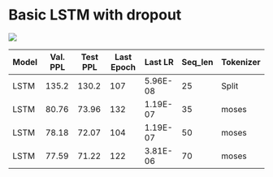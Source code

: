 # Basic LSTM with dropout

<img src="https://github.com/a-emadi/HLSTM/assets/147874627/25247c7f-309f-49a8-a5c0-154956aedd12">

|Model | Val. PPL|	Test PPL|	Last Epoch|	Last LR|	Seq_len|	Tokenizer|
|------|------|------|------|------|------|------|
|LSTM| 135.2| 130.2| 107| 5.96E-08| 25| Split|
|LSTM| 80.76| 73.96| 132| 1.19E-07| 35| moses|
|LSTM| 78.18| 72.07| 104| 1.19E-07| 50| moses|
|LSTM| 77.59| 71.22| 122| 3.81E-06| 70| moses|
